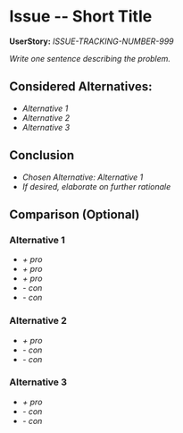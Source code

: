 # Issue -- Short Title
**UserStory:** *ISSUE-TRACKING-NUMBER-999*

*Write one sentence describing the problem.*

## Considered Alternatives:
* *Alternative 1*
* *Alternative 2*
* *Alternative 3*

## Conclusion
* *Chosen Alternative: Alternative 1*
* *If desired, elaborate on further rationale*

## Comparison (Optional)
### Alternative 1
* *+ pro*
* *+ pro*
* *+ pro*
* *- con*
* *- con*

### Alternative 2
* *+ pro*
* *- con*
* *- con*

### Alternative 3
* *+ pro*
* *- con*
* *- con*


